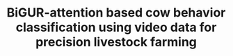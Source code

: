 ---
title: BiGUR-attention based cow behavior classification using video data for precision livestock farming
collection: publications
permalink: /publications/BiGUR-attention based cow behavior classification using video data for precision livestock farming
citation: Yangyang Guo, Yongliang Qiao (Corresponding), Salah Sukkarieh, Lilong Chai, Dongjian He, Transactions of the ASABE. 2021.(IF 1.15)
---